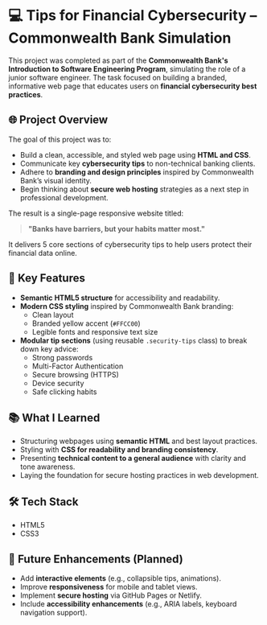 # 💻 Tips for Financial Cybersecurity – Commonwealth Bank Simulation

This project was completed as part of the **Commonwealth Bank's Introduction to Software Engineering Program**, simulating the role of a junior software engineer. The task focused on building a branded, informative web page that educates users on **financial cybersecurity best practices**.

## 🌐 Project Overview

The goal of this project was to:

- Build a clean, accessible, and styled web page using **HTML and CSS**.
- Communicate key **cybersecurity tips** to non-technical banking clients.
- Adhere to **branding and design principles** inspired by Commonwealth Bank’s visual identity.
- Begin thinking about **secure web hosting** strategies as a next step in professional development.

The result is a single-page responsive website titled:

> **"Banks have barriers, but your habits matter most."**

It delivers 5 core sections of cybersecurity tips to help users protect their financial data online.

## 🎯 Key Features

- **Semantic HTML5 structure** for accessibility and readability.
- **Modern CSS styling** inspired by Commonwealth Bank branding:
  - Clean layout
  - Branded yellow accent (`#FFCC00`)
  - Legible fonts and responsive text size
- **Modular tip sections** (using reusable `.security-tips` class) to break down key advice:
  - Strong passwords
  - Multi-Factor Authentication
  - Secure browsing (HTTPS)
  - Device security
  - Safe clicking habits

## 📚 What I Learned

- Structuring webpages using **semantic HTML** and best layout practices.
- Styling with **CSS for readability and branding consistency**.
- Presenting **technical content to a general audience** with clarity and tone awareness.
- Laying the foundation for secure hosting practices in web development.

## 🛠️ Tech Stack

- HTML5
- CSS3

## 🚀 Future Enhancements (Planned)

- Add **interactive elements** (e.g., collapsible tips, animations).
- Improve **responsiveness** for mobile and tablet views.
- Implement **secure hosting** via GitHub Pages or Netlify.
- Include **accessibility enhancements** (e.g., ARIA labels, keyboard navigation support).

